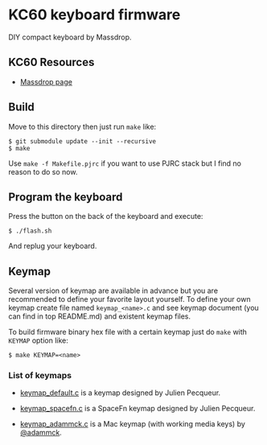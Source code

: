KC60 keyboard firmware
======================
DIY compact keyboard by Massdrop.

## KC60 Resources
- [Massdrop page](https://www.massdrop.com/buy/kc60-mechanical-keyboard)


## Build
Move to this directory then just run `make` like:

    $ git submodule update --init --recursive
    $ make

Use `make -f Makefile.pjrc` if you want to use PJRC stack but I find no reason to do so now.

## Program the keyboard
Press the button on the back of the keyboard and execute:

    $ ./flash.sh

And replug your keyboard.

## Keymap
Several version of keymap are available in advance but you are recommended to define your favorite layout yourself. To define your own keymap create file named `keymap_<name>.c` and see keymap document (you can find in top README.md) and existent keymap files.

To build firmware binary hex file with a certain keymap just do `make` with `KEYMAP` option like:

    $ make KEYMAP=<name>

### List of keymaps

- [keymap_default.c](keymap_default.c) is a keymap designed by Julien Pecqueur.

- [keymap_spacefn.c](keymap_spacefn.c) is a SpaceFn keymap designed by Julien Pecqueur.

- [keymap_adammck.c](keymap_adammck.c) is a Mac keymap (with working media keys) by [@adammck](https://github.com/adammck).
